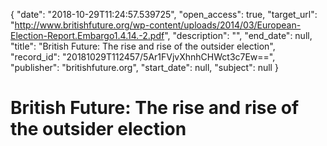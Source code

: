 {
  "date": "2018-10-29T11:24:57.539725", 
  "open_access": true, 
  "target_url": "http://www.britishfuture.org/wp-content/uploads/2014/03/European-Election-Report.Embargo1.4.14.-2.pdf", 
  "description": "", 
  "end_date": null, 
  "title": "British Future: The rise and rise of the outsider election", 
  "record_id": "20181029T112457/5Ar1FVjvXhnhCHWct3c7Ew==", 
  "publisher": "britishfuture.org", 
  "start_date": null, 
  "subject": null
}

# British Future: The rise and rise of the outsider election

